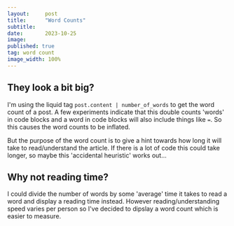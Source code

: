 ```yaml
---
layout:     post
title:      "Word Counts"
subtitle:   
date:       2023-10-25
image: 
published: true
tag: word count
image_width: 100%
---
```


## They look a bit big?

I'm using the liquid tag `post.content | number_of_words` to get the word count of a post. A few experiments indicate that this double counts 'words' in code blocks and a word in code blocks will also include things like `=`. So this causes the word counts to be inflated. 

But the purpose of the word count is to give a hint towards how long it will take to read/understand the article. If there is a lot of code this could take longer, so maybe this 'accidental heuristic' works out...

## Why not reading time?
I could divide the number of words by some 'average' time it takes to read a word and display a reading time instead. However reading/understanding speed varies per person so I've decided to dipslay a word count which is easier to measure.

